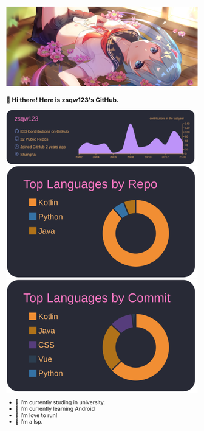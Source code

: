 ![head.png](head.png)

###  👋 Hi there! Here is zsqw123's GitHub.

[![](https://raw.githubusercontent.com/zsqw123/psc/master/profile-summary-card-output/dracula/0-profile-details.svg)](https://github.com/vn7n24fzkq/github-profile-summary-cards)
[![](https://raw.githubusercontent.com/zsqw123/psc/master/profile-summary-card-output/dracula/1-repos-per-language.svg)](https://github.com/vn7n24fzkq/github-profile-summary-cards)
[![](https://raw.githubusercontent.com/zsqw123/psc/master/profile-summary-card-output/dracula/2-most-commit-language.svg)](https://github.com/vn7n24fzkq/github-profile-summary-cards)


- 🔭 I’m currently studing in university.
- 🌱 I’m currently learning Android
- 🏃‍  I’m love to run!
- 🤩 I’m a lsp.
